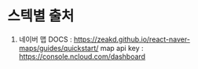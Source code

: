 # 스텍별 출처

1. 네이버 맵
DOCS :  https://zeakd.github.io/react-naver-maps/guides/quickstart/
map api key : https://console.ncloud.com/dashboard
